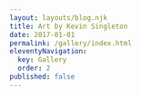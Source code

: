 ```yaml
---
layout: layouts/blog.njk
title: Art by Kevin Singleton
date: 2017-01-01
permalink: /gallery/index.html
eleventyNavigation:
  key: Gallery
  order: 2
published: false
---
```

